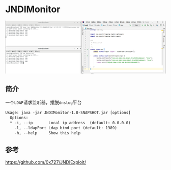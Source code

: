 # JNDIMonitor

![](img/jndi.png)

## 简介

一个`LDAP`请求监听器，摆脱`dnslog`平台

```shell
Usage: java -jar JNDIMonitor-1.0-SNAPSHOT.jar [options]
  Options:
  * -i, --ip       Local ip address  (default: 0.0.0.0)
    -l, --ldapPort Ldap bind port (default: 1389)
    -h, --help     Show this help
```

## 参考

https://github.com/0x727/JNDIExploit/